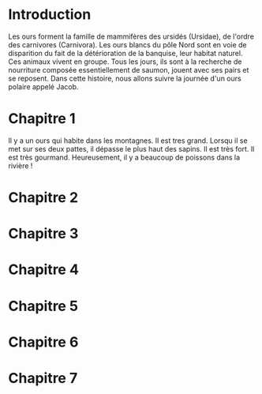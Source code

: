 # Introduction

Les ours forment la famille de mammifères des ursidés (Ursidae), de l'ordre des carnivores (Carnivora). Les ours blancs du pôle Nord sont en voie de disparition du fait de la détérioration de la banquise, leur habitat naturel. Ces animaux vivent en groupe.
Tous les jours, ils sont à la recherche de nourriture composée essentiellement de saumon, jouent avec ses pairs et se reposent.
Dans cette histoire, nous allons suivre la journée d'un ours polaire appelé Jacob.

# Chapitre 1 

Il y a un ours qui habite dans les montagnes.
Il est tres grand. Lorsqu il se met sur ses deux pattes, il dépasse le plus haut des sapins. 
Il est très fort. Il est très gourmand. Heureusement, il y a beaucoup de poissons dans la rivière !

# Chapitre 2

# Chapitre 3

# Chapitre 4

# Chapitre 5

# Chapitre 6

# Chapitre 7
